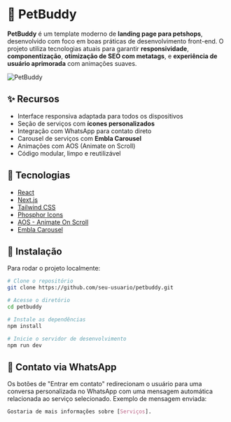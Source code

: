 # 🐾 PetBuddy

**PetBuddy** é um template moderno de **landing page para petshops**, desenvolvido com foco em boas práticas de desenvolvimento front-end. O projeto utiliza tecnologias atuais para garantir **responsividade**, **componentização**, **otimização de SEO com metatags**, e **experiência de usuário aprimorada** com animações suaves.

![PetBuddy](/image.png)

## ✨ Recursos

- Interface responsiva adaptada para todos os dispositivos
- Seção de serviços com **ícones personalizados**
- Integração com WhatsApp para contato direto
- Carousel de serviços com **Embla Carousel**
- Animações com AOS (Animate on Scroll)
- Código modular, limpo e reutilizável

## 🧪 Tecnologias

- [React](https://reactjs.org/)
- [Next.js](https://nextjs.org/)
- [Tailwind CSS](https://tailwindcss.com/)
- [Phosphor Icons](https://phosphoricons.com/)
- [AOS - Animate On Scroll](https://michalsnik.github.io/aos/)
- [Embla Carousel](https://www.embla-carousel.com/)

## 🚀 Instalação

Para rodar o projeto localmente:

```bash
# Clone o repositório
git clone https://github.com/seu-usuario/petbuddy.git

# Acesse o diretório
cd petbuddy

# Instale as dependências
npm install

# Inicie o servidor de desenvolvimento
npm run dev
```

## 💬 Contato via WhatsApp

Os botões de "Entrar em contato" redirecionam o usuário para uma conversa personalizada no WhatsApp com uma mensagem automática relacionada ao serviço selecionado. Exemplo de mensagem enviada:

```css
Gostaria de mais informações sobre [Serviços].
```
